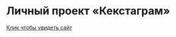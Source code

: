# Личный проект «Кекстаграм»

[Клик чтобы увидеть сайт](https://tiizara.github.io/2418867-kekstagram-1/)
